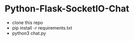 # Python-Flask-SocketIO-Chat

- clone this repo
- pip install -r requirements.txt
- python3 chat.py 
